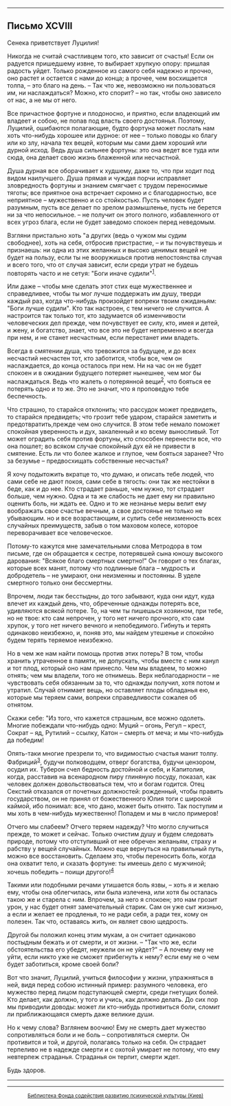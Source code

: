 

* * *

## Письмо ХСVIII

Сенека приветствует Луцилия!

Никогда не считай счастливцем того, кто зависит от счастья! Если он радуется пришедшему извне, то выбирает хрупкую опору: пришлая радость уйдет. Только рожденное из самого себя надежно и прочно, оно растет и остается с нами до конца; а прочее, чем восхищается толпа, – это благо на день. – Так что же, невозможно ни пользоваться им, ни наслаждаться? Можно, кто спорит? – но так, чтобы оно зависело от нас, а не мы от него.

Все причастное фортуне и плодоносно, и приятно, если владеющий им владеет и собою, не попав под власть своего достоянья. Поэтому, Луцилий, ошибаются полагающие, будто фортуна может послать нам хоть что-нибудь хорошее или дурное: от нее – только поводы ко благу или ко злу, начала тех вещей, которым мы сами даем хороший или дурной исход. Ведь душа сильнее фортуны: это она ведет все туда или сюда, она делает свою жизнь блаженной или несчастной.

Душа дурная все оборачивает к худшему, даже то, что при ходит под видом наилучшего. Душа прямая и чуждая порчи исправляет зловредность фортуны и знанием смягчает с трудом переносимые тяготы; все приятное она встречает скромно и с благодарностью, все неприятное – мужественно и со стойкостью. Пусть человек будет разумным, пусть все делает по зрелом размышленье, пусть не берется ни за что непосильное. – не получит он этого полного, избавленного от всех угроз блага, если не будет заведомо спокоен перед неведомым.

Взгляни пристально хоть "а других (ведь о чужом мы судим свободнее), хоть на себя, отбросив пристрастие, – и ты почувствуешь и признаешь: ни одна из этих желанных и высоко ценимых вещей не будет на пользу, если ты не вооружишься против непостоянства случая и всего того, что от случая зависит, если среди утрат не будешь повторять часто и не сетуя: "Боги иначе судили"<sup>[1](refer.htm#pXCVIII-1)</sup>.

Или даже – чтобы мне сделать этот стих еще мужественнее и справедливее, чтобы ты мог лучше поддержать им душу, тверди каждый раз, когда что-нибудь произойдет вопреки твоим ожиданьям: "Боги лучше судили". Кто так настроен, с тем ничего не случится. А настроится так только тот, кто задумается об изменчивости человеческих дел прежде, чем почувствует ее силу, кто, имея и детей, и жену, и богатство, знает, что все это не будет непременно и всегда при нем, и не станет несчастным, если перестанет ими владеть.

Всегда в смятении душа, что тревожится за будущее, и до всех несчастий несчастен тот, кто заботится, чтобы все, чем он наслаждается, до конца осталось при нем. Ни на час он не будет спокоен и в ожидании будущего потеряет нынешнее, чем мог бы наслаждаться. Ведь что жалеть о потерянной вещи<sup>[2](refer.htm#pXCVIII-2)</sup>, что бояться ее потерять одно и то же. Это не значит, что я проповедую тебе беспечность.

Что страшно, то старайся отклонить; что рассудок может предвидеть, то старайся предвидеть; что грозит тебе ударом, старайся заметить и предотвратить,прежде чем оно случится. В этом тебе немало поможет спокойная уверенность и дух, закаленный и ко всему выносливый. Тот может оградить себя против фортуны, кто способен перенести все, что она пошлет; во всяком случае спокойный дух ей не привести в смятение. Есть ли что более жалкое и глупое, чем бояться заранее? Что за безумье – предвосхищать собственные несчастья?

Я хочу подытожить вкратце то, что думаю, и описать тебе людей, что сами себе не дают покоя, сами себе в тягость: они так же нестойки в беде, как и до нее. Кто страдает раньше, чем нужно, тот страдает больше, чем нужно. Одна и та же слабость не дает ему ни правильно оценить боль, ни ждать ее. Одно и то же незнанье меры велит ему воображать свое счастье вечным, а свое достоянье не только не убывающим. но и все возрастающим, и сулить себе неизменность всех случайных преимуществ, забыв о том маховом колесе, которое переворачивает все человеческое.

Потому-то кажутся мне замечательными слова Метродора в том письме, где он обращается к сестре, потерявшей сына юношу высокого дарования: "Всякое благо смертных смертно!" Он говорит о тех благах, которые всех манят, потому что подлинные блага – мудрость и добродетель – не умирают, они неизменны и постоянны. В уделе смертного только они бессмертны.

Впрочем, люди так бесстыдны, до того забывают, куда они идут, куда влечет их каждый день, что, обреченные однажды потерять все, удивляются всякой потере. То, на чем ты пишешься хозяином, при тебе, но не твое: кто сам непрочен, у того нет ничего прочного, кто сам хрупок, у того нет ничего вечного и непобедимого. Гибнуть и терять одинаково неизбежно, и, поняв это, мы найдем утешенье и спокойно будем терять теряемое неизбежно.

Но в чем же нам найти помощь против этих потерь? В том, чтобы хранить утраченное в памяти, не допускать, чтобы вместе с ним канул и тот плод, который оно нам принесло. Чем мы владеем, то можно отнять; чем мы владели, того не отнимешь. Верх неблагодарности – не чувствовать себя обязанным за то, что однажды получил, хотя потом и утратил. Случай отнимает вещь, но оставляет плоды обладанья ею, которые мы теряем сами, вопреки справедливости сожалея об отнятом.

Скажи себе: "Из того, что кажется страшным, все можно одолеть. Многие побеждали что-нибудь одно: Муций – огонь, Регул – крест, Сократ – яд, Рутилий – ссылку, Катон – смерть от меча; и мы что-нибудь да победим!

Опять-таки многие презрели то, что видимостью счастья манит толпу. Фабриций<sup>[3](refer.htm#pXCVIII-3)</sup>, будучи полководцем, отверг богатства, будучи цензором, осудил их. Туберон счел бедность достойной и себя, и Капитолия, когда, расставив на всенародном пиру глиняную посуду, показал, как человек должен довольствоваться тем, что и богам годится. Отец Секстий отказался от почетных должностей: рожденный, чтобы править государством, он не принял от божественного Юлия тоги с широкой каймой, ибо понимал: все, что дано, может быть отнято. Так поступим и мы хоть в чем-нибудь мужественно! Попадем и мы в число примеров!

Отчего мы слабеем? Отчего теряем надежду? Что могло случиться прежде, то может и сейчас. Только очистим душу и будем следовать природе, потому что отступивший от нее обречен желаньям, страху и рабству у вещей случайных. Можно еще вернуться на правильный путь, можно все восстановить. Сделаем это, чтобы переносить боль, когда она охватит тело, и сказать фортуне: ты имеешь дело с мужчиной; хочешь победить – поищи другого!<sup>[4](refer.htm#pXCVIII-4)</sup>

Такими или подобными речами утишается боль язвы, – хоть я и желаю ему, чтобы она облегчилась, или была излечена, или хотя бы осталась такою же и старела с ним. Впрочем, за него я спокоен; это нам грозит урон, у нас будет отнят замечательный старик. Сам он уже сыт жизнью, а если и желает ее продленья, то не ради себя, а ради тех, кому он полезен. Так что, оставаясь жить, он являет свою щедрость.

Другой бы положил конец этим мукам, а он считает одинаково постыдным бежать и от смерти, и от жизни. – "Так что же, если обстоятельства его убедят, неужели он не уйдет?" – А почему ему не уйти, если никто уже не сможет прибегнуть к нему? если ему не о чем будет заботиться, кроме своей боли?

Вот что значит, Луцилий, учиться философии у жизни, упражняться в ней, видя перед собою истинный пример: разумного человека, его мужество перед лицом подступающей смерти, среди гнетущих болей. Кто делает, как должно, у того и учись, как должно делать. До сих пор мы приводили доводы: может ли кто-нибудь противиться боли, сломит ли приближающаяся смерть даже великие души.

Но к чему слова? Взглянем воочию! Ему не смерть дает мужество сопротивляться боли и не боль – сопротивляться смерти. Он противится и той, и другой, полагаясь только на себя. Он страдает терпеливо не в надежде смерти и с охотой умирает не потому, что ему невтерпеж страданья. Страданья он терпит, смерти ждет.

Будь здоров.

<div align="center">

* * *



* * *

[<small>Библиотека Фонда содействия развитию психической культуры (Киев)</small>](mailto:webmaster@psylib.kiev.ua)</div>